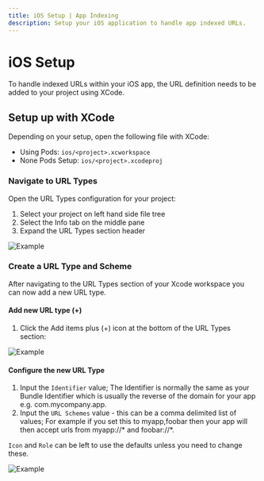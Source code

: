 ```yaml
---
title: iOS Setup | App Indexing
description: Setup your iOS application to handle app indexed URLs.
---
```


# iOS Setup

To handle indexed URLs within your iOS app, the URL definition needs to be added to your project using XCode.

## Setup up with XCode

Depending on your setup, open the following file with XCode:

- Using Pods: `ios/<project>.xcworkspace`
- None Pods Setup: `ios/<project>.xcodeproj`

### Navigate to URL Types

Open the URL Types configuration for your project:

1. Select your project on left hand side file tree
2. Select the Info tab on the middle pane
3. Expand the URL Types section header

![Example](https://prismic-io.s3.amazonaws.com/invertase%2F6b3a9afc-bb0a-44da-b642-ab0da8c48eed_navigate-to-url-types.png)

### Create a URL Type and Scheme

After navigating to the URL Types section of your Xcode workspace you can now add a new URL type.

#### Add new URL type (+)

1. Click the Add items plus (+) icon at the bottom of the URL Types section:

![Example](https://prismic-io.s3.amazonaws.com/invertase%2F806d79c8-3208-46db-9b38-7e5b5a13d7a2_add-item.png)

#### Configure the new URL Type

1. Input the `Identifier` value; The Identifier is normally the same as your Bundle Identifier which is usually the reverse of the domain for your app e.g. com.mycompany.app.
2. Input the `URL Schemes` value - this can be a comma delimited list of values; For example if you set this to myapp,foobar then your app will then accept urls from myapp://* and foobar://*.

`Icon` and `Role` can be left to use the defaults unless you need to change these.

![Example](https://prismic-io.s3.amazonaws.com/invertase%2F5d66eb78-883f-4f87-b390-adcee22bbff0_configure-item.png)






